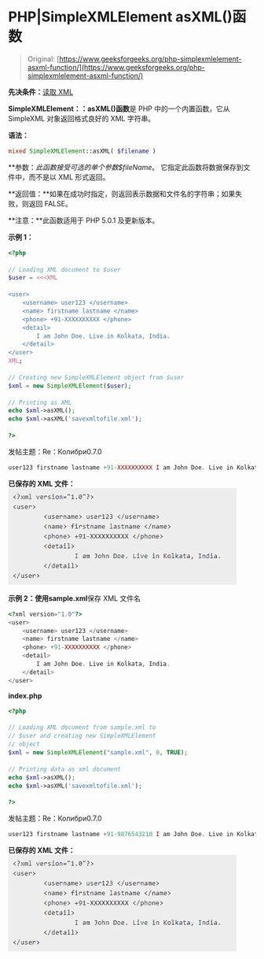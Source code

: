 # PHP|SimpleXMLElement asXML()函数

> Original: [https://www.geeksforgeeks.org/php-simplexmlelement-asxml-function/](https://www.geeksforgeeks.org/php-simplexmlelement-asxml-function/)

**先决条件：**[读取 XML](https://www.geeksforgeeks.org/xml-basics/)

**SimpleXMLElement：：asXML()函数**是 PHP 中的一个内置函数，它从 SimpleXML 对象返回格式良好的 XML 字符串。

**语法：**

```php
mixed SimpleXMLElement::asXML( $filename )
```

**参数：**此函数接受可选的单个参数*$fileName*。 它指定此函数将数据保存到文件中，而不是以 XML 形式返回。

**返回值：**如果在成功时指定，则返回表示数据和文件名的字符串；如果失败，则返回 FALSE。

**注意：**此函数适用于 PHP 5.0.1 及更新版本。

**示例 1：**

```php
<?php

// Loading XML document to $user
$user = <<<XML

<user>
    <username> user123 </username>
    <name> firstname lastname </name>
    <phone> +91-XXXXXXXXXX </phone>
    <detail> 
        I am John Doe. Live in Kolkata, India.
    </detail>
</user>
XML;

// Creating new SimpleXMLElement object from $user
$xml = new SimpleXMLElement($user);

// Printing as XML
echo $xml->asXML();
echo $xml->asXML('savexmltofile.xml');

?>
```

发帖主题：Re：Колибри0.7.0

```php
user123 firstname lastname +91-XXXXXXXXXX I am John Doe. Live in Kolkata, India. 1
```

**已保存的 XML 文件：**
![](img/bf3157f162d2d3fecade6373d3973b5d.png)

**示例 2：**使用**sample.xml**保存 XML 文件名

```php
<?xml version="1.0"?>
<user>
    <username> user123 </username>
    <name> firstname lastname </name>
    <phone> +91-XXXXXXXXXX </phone>
    <detail> 
        I am John Doe. Live in Kolkata, India.
    </detail>
</user>
```

**index.php**

```php
<?php

// Loading XML document from sample.xml to
// $user and creating new SimpleXMLElement
// object
$xml = new SimpleXMLElement("sample.xml", 0, TRUE);

// Printing data as xml document
echo $xml->asXML();
echo $xml->asXML('savexmltofile.xml');

?>
```

发帖主题：Re：Колибри0.7.0

```php
user123 firstname lastname +91-9876543210 I am John Doe. Live in Kolkata, India. 1
```

**已保存的 XML 文件：**
![](img/bf3157f162d2d3fecade6373d3973b5d.png)